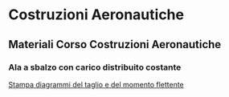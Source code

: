 # Costruzioni Aeronautiche
## Materiali Corso Costruzioni Aeronautiche
### Ala a sbalzo con carico distribuito costante
[Stampa diagrammi del taglio e del momento flettente](https://github.com/giulianodeledda/costruzioni_aeronautiche/blob/master/Ala-a-sbalzo.py)
